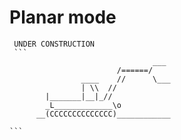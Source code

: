 # Planar mode

````{warning}
 UNDER CONSTRUCTION
 ```
                                ___
                        /======/   
                ____    //      \___
                | \\  //           
        |_______|__|_//            
        _L_____________\o           
      __(CCCCCCCCCCCCCC)____________

```
````
